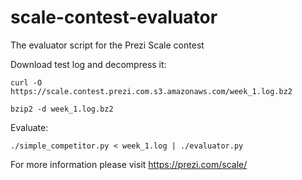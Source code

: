 scale-contest-evaluator
=======================

The evaluator script for the Prezi Scale contest

Download test log and decompress it:

    curl -O https://scale.contest.prezi.com.s3.amazonaws.com/week_1.log.bz2

    bzip2 -d week_1.log.bz2

Evaluate:

    ./simple_competitor.py < week_1.log | ./evaluator.py

For more information please visit https://prezi.com/scale/
